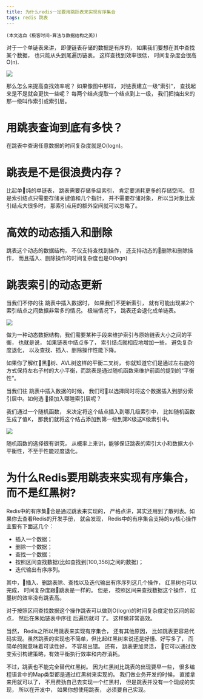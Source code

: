 ```yaml
---
title: 为什么redis一定要用跳跃表来实现有序集合
tags: redis 跳表
---
```

    (本文选自《极客时间-算法与数据结构之美》)
对于一个单链表来讲， 即便链表存储的数据是有序的， 如果我们要想在其中查找某个数据， 也只能从头到尾遍历链表。 这样查找到效率很低， 时间复杂度会很高O(n). 

![](https://static001.geekbang.org/resource/image/e1/6d/e18303fcedc068e5a168de04df956f6d.jpg)


那么怎么来提高查找效率呢？ 如果像图中那样， 对链表建立一级“索引“， 查找起来是不是就会更快一些呢？ 每两个结点提取一个结点到上一级， 我们把抽出来的那一级叫作索引或索引层。 
<!-- more -->

# 用跳表查询到底有多快？ 
在跳表中查询任意数据的时间复杂度就是O(logn)。

# 跳表是不是很浪费内存？ 
比起单纯的单链表， 跳表需要存储多级索引， 肯定要消耗更多的存储空间。 但是索引结点只需要存储关键值和几个指针， 并不需要存储对象， 所以当对象比索引结点大很多时， 那索引点用的额外空间就可以忽略了。 

# 高效的动态插入和删除
跳表这个动态的数据结构， 不仅支持查找到操作， 还支持动态的删除和删除操作， 而且插入、删除操作的时间复杂度也是O(logn)

# 跳表索引的动态更新
当我们不停的往 跳表中插入数据时， 如果我们不更新索引， 就有可能出现某2个索引结点之间数据非常多的情况。 极端情况下， 跳表还会退化成单链表。 

  ![](https://static001.geekbang.org/resource/image/c8/c5/c863074c01c26538cf0134eaf8dc67c5.jpg)

做为一种动态数据结构，我们需要某种手段来维护索引与原始链表大小之间的平衡， 也就是说， 如果链表中结点多了， 索引结点就相应地增加一些， 避免复杂度退化， 以及查找、插入、删除操作性能下降。 

如果你了解红黑树、AVL树这样的平衡二叉树， 你就知道它们是通过左右旋的方式保持左右子村的大小平衡，而跳表是通过随机函数来维护前面的提到的“平衡性“。

当我们往 跳表中插入数据的时候， 我们可以选择同时将这个数据插入到部分索引层中。如何选 择加入哪睦索引层呢？ 
  
我们通过一个随机函数， 来决定将这个结点插入到哪几级索引中， 比如随机函数生成了值K，  那我们就将这个结占添加到第一级到第K级这K级索引中。 
    
![](https://static001.geekbang.org/resource/image/a8/a7/a861445d0b53fc842f38919365b004a7.jpg)

随机函数的选择很有讲究， 从概率上来讲，能够保证跳表的索引大小和数据大小平衡性，不至于性能过度退化。 

# 为什么Redis要用跳表来实现有序集合，而不是红黑树? 

Redis中的有序集合是通过跳表来实现的， 严格点讲，其实还用到了散列表。如果你去查看Redis的开发手册， 就会发现， Redis中的有序集合支持的sy核心操作主要有下面这几个： 
- 插入一个数据；
- 删除一个数据；
- 查找一个数据；
- 按照区间查找数据(比如查找到[100,356]之间的数据)； 
- 迭代输出有序序列。 

其中，插入、删跳表除、查找以及迭代输出有序序列这几个操作， 红黑树也可以完成， 时间复杂度跟跳表是一样的。 但是， 按照区间来查找数据这个操作， 红墨树的效率没有跳表高。 

对于按照区间查找数据这个操作跳表可以做到O(logn)的时间复杂度定位区间的起点， 然后在朱始链表中序往 后遍历就可 了。 这样做非常高效。 

当然， Redis之所以用跳表来实现有序集合， 还有其他原因， 比如跳表更容易代码实现。虽然跳表的实现也不简单，但比起红黑树来说还是好懂、好写多了， 而简单的就意味着可读性好， 不容易出错。 还有， 跳表更加灵活， 它可以通过改变索引构建策略，有效平衡执行效率和内存消耗。 

不过，跳表也不能完全替代红黑树。 因为红黑树比跳表的出现要早一些， 很多编程语言中的Map类型都是通过红黑树来实现的。 我们做业务开发的时候， 直接拿来用就可以了， 不用费劲自己去实现一个红黑村， 但是跳表并没有一个现成的实现， 所以在开发中， 如果你想使用跳表， 必须要自己实现。 

